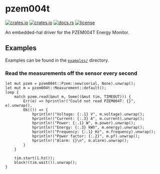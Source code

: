 pzem004t
====
[![crates.io](https://img.shields.io/crates/v/pzem004t.svg)](https://crates.io/crates/clap)
[![crates.io](https://img.shields.io/crates/d/pzem004t.svg)](https://crates.io/crates/pzem004t)
[![docs.rs](https://docs.rs/pzem004t/badge.svg)](https://docs.rs/pzem004t/)
[![license](http://img.shields.io/badge/license-MIT-blue.svg)](https://github.com/iostapyshyn/pzem004t/blob/master/LICENSE.md)

An embedded-hal driver for the PZEM004T Energy Monitor.

## Examples
Examples can be found in the [`examples/`](https://github.com/iostapyshyn/pzem004t/tree/master/examples) directory.

### Read the measurements off the sensor every second

    let mut pzem = pzem004t::Pzem::new(serial, None).unwrap();
    let mut m = pzem004t::Measurement::default();
    loop {
        match pzem.read(&mut m, Some((&mut tim, TIMEOUT))) {
            Err(e) => hprintln!("Could not read PZEM004T: {}", e).unwrap(),
            Ok(()) => {
                hprintln!("Voltage: {:.1} V", m.voltage).unwrap();
                hprintln!("Current: {:.3} A", m.current).unwrap();
                hprintln!("Power: {:.1} W", m.power).unwrap();
                hprintln!("Energy: {:.3} kWh", m.energy).unwrap();
                hprintln!("Frequency: {:.1} Hz", m.frequency).unwrap();
                hprintln!("Power factor: {:.2}", m.pf).unwrap();
                hprintln!("Alarm: {}\n", m.alarm).unwrap();
            }
        }

        tim.start(1.hz());
        block!(tim.wait()).unwrap();
    }
